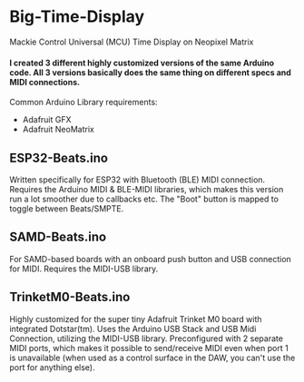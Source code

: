 # Big-Time-Display
Mackie Control Universal (MCU) Time Display on Neopixel Matrix

#### I created 3 different highly customized versions of the same Arduino code. All 3 versions basically does the same thing on different specs and MIDI connections.

Common Arduino Library requirements:
- Adafruit GFX
- Adafruit NeoMatrix

## ESP32-Beats.ino
  
Written specifically for ESP32 with Bluetooth (BLE) MIDI connection. Requires the Arduino MIDI & BLE-MIDI libraries, which makes this version run a lot smoother due to callbacks etc.
The "Boot" button is mapped to toggle between Beats/SMPTE.

## SAMD-Beats.ino
  
For SAMD-based boards with an onboard push button and USB connection for MIDI. Requires the MIDI-USB library.

## TrinketM0-Beats.ino
  
Highly customized for the super tiny Adafruit Trinket M0 board with integrated Dotstar(tm). Uses the Arduino USB Stack and USB Midi Connection, utilizing the MIDI-USB library. Preconfigured with 2 separate MIDI ports, which makes it possible to send/receive MIDI even when port 1 is unavailable (when used as a control surface in the DAW, you can't use the port for anything else).

